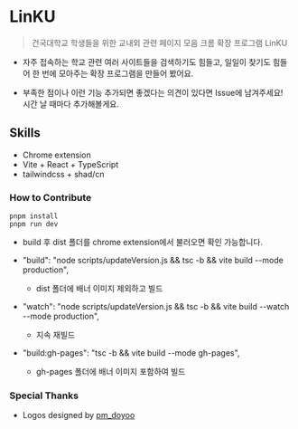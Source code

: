 # LinKU

> 건국대학교 학생들을 위한 교내외 관련 페이지 모음 크롬 확장 프로그램 LinKU

- 자주 접속하는 학교 관련 여러 사이트들을 검색하기도 힘들고, 일일이 찾기도 힘들어 한 번에 모아주는 확장 프로그램을 만들어 봤어요.

- 부족한 점이나 이런 기능 추가되면 좋겠다는 의견이 있다면 Issue에 남겨주세요!  
  시간 날 때마다 추가해볼게요.

## Skills

- Chrome extension
- Vite + React + TypeScript
- tailwindcss + shad/cn

### How to Contribute

```shell
pnpm install
pnpm run dev
```

- build 후 dist 폴더를 chrome extension에서 불러오면 확인 가능합니다.

- "build": "node scripts/updateVersion.js && tsc -b && vite build --mode production",
  - dist 폴더에 배너 이미지 제외하고 빌드
- "watch": "node scripts/updateVersion.js && tsc -b && vite build --watch --mode production",
  - 지속 재빌드
- "build:gh-pages": "tsc -b && vite build --mode gh-pages",
  - gh-pages 폴더에 배너 이미지 포함하여 빌드

### Special Thanks

- Logos designed by [pm_doyoo](https://www.instagram.com/pm_doyoo/)
